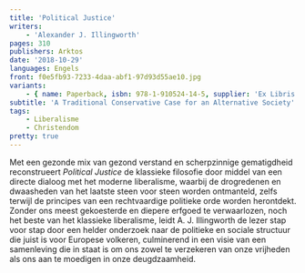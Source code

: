 ```yaml
---
title: 'Political Justice'
writers:
    - 'Alexander J. Illingworth'
pages: 310
publishers: Arktos
date: '2018-10-29'
languages: Engels
front: f0e5fb93-7233-4daa-abf1-97d93d55ae10.jpg
variants:
    - { name: Paperback, isbn: 978-1-910524-14-5, supplier: 'Ex Libris', size: { height: 216, width: 140, depth: 20 }, import_price: { currency: EUR, amount: 17.2 }, price: 23.99, out_of_stock: 0 }
subtitle: 'A Traditional Conservative Case for an Alternative Society'
tags:
    - Liberalisme
    - Christendom
pretty: true
---
```


Met een gezonde mix van gezond verstand en scherpzinnige gematigdheid reconstrueert *Political Justice* de klassieke filosofie door middel van een directe dialoog met het moderne liberalisme, waarbij de drogredenen en dwaasheden van het laatste steen voor steen worden ontmanteld, zelfs terwijl de principes van een rechtvaardige politieke orde worden herontdekt. Zonder ons meest gekoesterde en diepere erfgoed te verwaarlozen, noch het beste van het klassieke liberalisme, leidt A. J. Illingworth de lezer stap voor stap door een helder onderzoek naar de politieke en sociale structuur die juist is voor Europese volkeren, culminerend in een visie van een samenleving die in staat is om ons zowel te verzekeren van onze vrijheden als ons aan te moedigen in onze deugdzaamheid.
